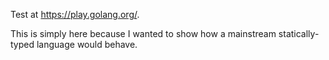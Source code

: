 Test at https://play.golang.org/.

This is simply here because I wanted to show how a mainstream statically-typed language would behave.

